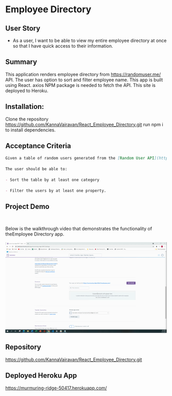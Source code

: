# Employee Directory

## User Story

- As a user, I want to be able to view my entire employee directory at once so that I have quick access to their information.

## Summary

This application renders employee directory from https://randomuser.me/ API. The user has option to sort and filter employee name. This app is built using React.
axios NPM package is needed to fetch the API. This site is deployed to Heroku.

## Installation:

Clone the repository https://github.com/KannaVairavan/React_Employee_Directory.git
run npm i to install dependencies.

## Acceptance Criteria

```md
Given a table of random users generated from the [Random User API](https://randomuser.me/), when the user loads the page, a table of employees should render.

The user should be able to:

- Sort the table by at least one category

- Filter the users by at least one property.
```

## Project Demo

<br>

Below is the walkthrough video that demonstrates the functionality of theEmployee Directory app.
<br/>
<br/>
<img src="./assets/employeeDirectory.gif" alt="Readme video"  >

## Repository

https://github.com/KannaVairavan/React_Employee_Directory.git

## Deployed Heroku App

https://murmuring-ridge-50417.herokuapp.com/

